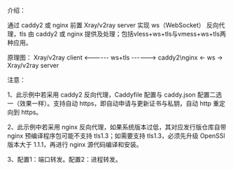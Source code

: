 介绍：

通过 caddy2 或 nginx 前置 Xray/v2ray server 实现 ws（WebSocket） 反向代理，tls 由 caddy2 或 nginx 提供及处理；包括vless+ws+tls与vmess+ws+tls两种应用。

原理图： Xray/v2ray client <------ ws+tls ------> caddy2\nginx <- ws -> Xray/v2ray server

注意：

1、此示例中若采用 caddy2 反向代理，Caddyfile 配置与 caddy.json 配置二选一（效果一样）。支持自动 https，即自动申请与更新证书与私钥，自动 http 重定向到 https。

2、此示例中若采用 nginx 反向代理，如果系统版本过低，其对应发行版仓库自带 nginx 预编译程序包可能不支持 tls1.3；如需要支持 tls1.3，必须先升级 OpenSSl 版本大于 1.1.1，再进行 nginx 源代码编译和安装。

3、配置1：端口转发。配置2：进程转发。
